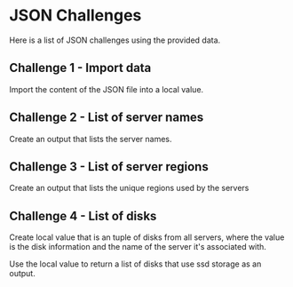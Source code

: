 # JSON Challenges

Here is a list of JSON challenges using the provided data.

## Challenge 1 - Import data

Import the content of the JSON file into a local value.

## Challenge 2 - List of server names

Create an output that lists the server names.

## Challenge 3 - List of server regions

Create an output that lists the unique regions used by the servers

## Challenge 4 - List of disks

Create local value that is an tuple of disks from all servers, where the value is the disk information and the name of the server it's associated with.

Use the local value to return a list of disks that use ssd storage as an output.

